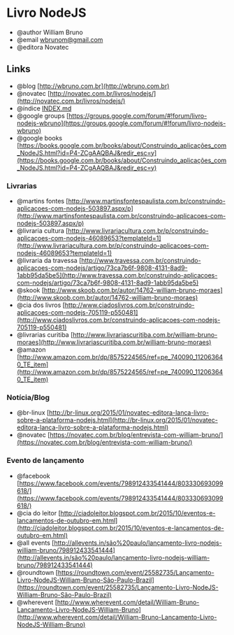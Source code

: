# Livro NodeJS

* @author William Bruno
* @email wbrunom@gmail.com
* @editora Novatec


## Links

* @blog [http://wbruno.com.br](http://wbruno.com.br)
* @novatec [http://novatec.com.br/livros/nodejs/](http://novatec.com.br/livros/nodejs/)
* @índice [INDEX.md](INDEX.md)
* @google groups [https://groups.google.com/forum/#!forum/livro-nodejs-wbruno](https://groups.google.com/forum/#!forum/livro-nodejs-wbruno)
* @google books [https://books.google.com.br/books/about/Construindo_aplicações_com_NodeJS.html?id=P4-ZCgAAQBAJ&redir_esc=y](https://books.google.com.br/books/about/Construindo_aplicações_com_NodeJS.html?id=P4-ZCgAAQBAJ&redir_esc=y)


### Livrarias
* @martins fontes [http://www.martinsfontespaulista.com.br/construindo-aplicacoes-com-nodejs-503897.aspx/p](http://www.martinsfontespaulista.com.br/construindo-aplicacoes-com-nodejs-503897.aspx/p)
* @livraria cultura [http://www.livrariacultura.com.br/p/construindo-aplicacoes-com-nodejs-46089653?templateId=1](http://www.livrariacultura.com.br/p/construindo-aplicacoes-com-nodejs-46089653?templateId=1)
* @livraria da travessa [http://www.travessa.com.br/construindo-aplicacoes-com-nodejs/artigo/73ca7b6f-9808-4131-8ad9-1abb95da5be5](http://www.travessa.com.br/construindo-aplicacoes-com-nodejs/artigo/73ca7b6f-9808-4131-8ad9-1abb95da5be5)
* @skook [http://www.skoob.com.br/autor/14762-william-bruno-moraes](http://www.skoob.com.br/autor/14762-william-bruno-moraes)
* @cia dos livros [http://www.ciadoslivros.com.br/construindo-aplicacoes-com-nodejs-705119-p550481](http://www.ciadoslivros.com.br/construindo-aplicacoes-com-nodejs-705119-p550481)
* @livrarias curitiba [http://www.livrariascuritiba.com.br/william-bruno-moraes](http://www.livrariascuritiba.com.br/william-bruno-moraes)
* @amazon [http://www.amazon.com.br/dp/8575224565/ref=pe_740090_112063640_TE_item](http://www.amazon.com.br/dp/8575224565/ref=pe_740090_112063640_TE_item)


### Notícia/Blog
* @br-linux [http://br-linux.org/2015/01/novatec-editora-lanca-livro-sobre-a-plataforma-nodejs.html](http://br-linux.org/2015/01/novatec-editora-lanca-livro-sobre-a-plataforma-nodejs.html)
* @novatec [https://novatec.com.br/blog/entrevista-com-william-bruno/](https://novatec.com.br/blog/entrevista-com-william-bruno/)


### Evento de lançamento
* @facebook [https://www.facebook.com/events/798912433541444/803330693099618/](https://www.facebook.com/events/798912433541444/803330693099618/)
* @cia do leitor [http://ciadoleitor.blogspot.com.br/2015/10/eventos-e-lancamentos-de-outubro-em.html](http://ciadoleitor.blogspot.com.br/2015/10/eventos-e-lancamentos-de-outubro-em.html)
* @all events [http://allevents.in/são%20paulo/lançamento-livro-nodejs-william-bruno/798912433541444](http://allevents.in/são%20paulo/lançamento-livro-nodejs-william-bruno/798912433541444)
* @roundtown [https://roundtown.com/event/25582735/Lançamento-Livro-NodeJS-William-Bruno-São-Paulo-Brazil](https://roundtown.com/event/25582735/Lançamento-Livro-NodeJS-William-Bruno-São-Paulo-Brazil)
* @wherevent [http://www.wherevent.com/detail/William-Bruno-Lancamento-Livro-NodeJS-William-Bruno](http://www.wherevent.com/detail/William-Bruno-Lancamento-Livro-NodeJS-William-Bruno)
